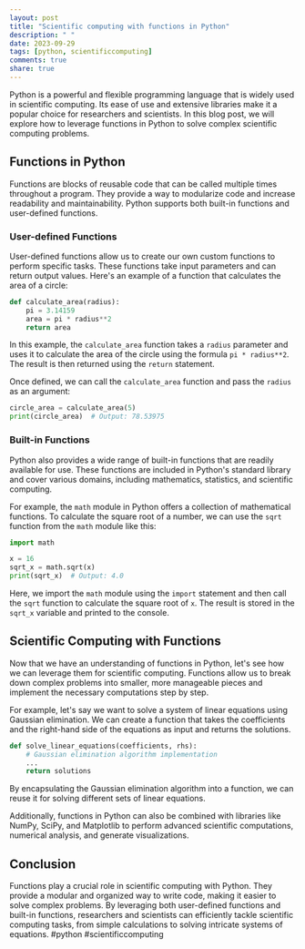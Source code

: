 ```yaml
---
layout: post
title: "Scientific computing with functions in Python"
description: " "
date: 2023-09-29
tags: [python, scientificcomputing]
comments: true
share: true
---
```


Python is a powerful and flexible programming language that is widely used in scientific computing. Its ease of use and extensive libraries make it a popular choice for researchers and scientists. In this blog post, we will explore how to leverage functions in Python to solve complex scientific computing problems.

## Functions in Python

Functions are blocks of reusable code that can be called multiple times throughout a program. They provide a way to modularize code and increase readability and maintainability. Python supports both built-in functions and user-defined functions.

### User-defined Functions

User-defined functions allow us to create our own custom functions to perform specific tasks. These functions take input parameters and can return output values. Here's an example of a function that calculates the area of a circle:

```python
def calculate_area(radius):
    pi = 3.14159
    area = pi * radius**2
    return area
```

In this example, the `calculate_area` function takes a `radius` parameter and uses it to calculate the area of the circle using the formula `pi * radius**2`. The result is then returned using the `return` statement.

Once defined, we can call the `calculate_area` function and pass the `radius` as an argument:

```python
circle_area = calculate_area(5)
print(circle_area)  # Output: 78.53975
```

### Built-in Functions

Python also provides a wide range of built-in functions that are readily available for use. These functions are included in Python's standard library and cover various domains, including mathematics, statistics, and scientific computing.

For example, the `math` module in Python offers a collection of mathematical functions. To calculate the square root of a number, we can use the `sqrt` function from the `math` module like this:

```python
import math

x = 16
sqrt_x = math.sqrt(x)
print(sqrt_x)  # Output: 4.0
```

Here, we import the `math` module using the `import` statement and then call the `sqrt` function to calculate the square root of `x`. The result is stored in the `sqrt_x` variable and printed to the console.

## Scientific Computing with Functions

Now that we have an understanding of functions in Python, let's see how we can leverage them for scientific computing. Functions allow us to break down complex problems into smaller, more manageable pieces and implement the necessary computations step by step.

For example, let's say we want to solve a system of linear equations using Gaussian elimination. We can create a function that takes the coefficients and the right-hand side of the equations as input and returns the solutions.

```python
def solve_linear_equations(coefficients, rhs):
    # Gaussian elimination algorithm implementation
    ...
    return solutions
```

By encapsulating the Gaussian elimination algorithm into a function, we can reuse it for solving different sets of linear equations.

Additionally, functions in Python can also be combined with libraries like NumPy, SciPy, and Matplotlib to perform advanced scientific computations, numerical analysis, and generate visualizations.

## Conclusion

Functions play a crucial role in scientific computing with Python. They provide a modular and organized way to write code, making it easier to solve complex problems. By leveraging both user-defined functions and built-in functions, researchers and scientists can efficiently tackle scientific computing tasks, from simple calculations to solving intricate systems of equations. #python #scientificcomputing